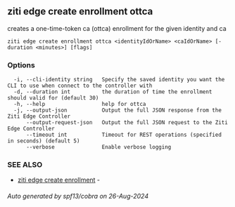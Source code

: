 ## ziti edge create enrollment ottca

creates a one-time-token ca (ottca) enrollment for the given identity and ca

```
ziti edge create enrollment ottca <identityIdOrName> <caIdOrName> [-duration <minutes>] [flags]
```

### Options

```
  -i, --cli-identity string   Specify the saved identity you want the CLI to use when connect to the controller with
  -d, --duration int          the duration of time the enrollment should valid for (default 30)
  -h, --help                  help for ottca
  -j, --output-json           Output the full JSON response from the Ziti Edge Controller
      --output-request-json   Output the full JSON request to the Ziti Edge Controller
      --timeout int           Timeout for REST operations (specified in seconds) (default 5)
      --verbose               Enable verbose logging
```

### SEE ALSO

* [ziti edge create enrollment](../enrollment.md)	 - 

###### Auto generated by spf13/cobra on 26-Aug-2024
